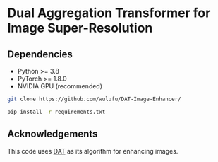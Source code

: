 # Dual Aggregation Transformer for Image Super-Resolution

## Dependencies

- Python >= 3.8
- PyTorch >= 1.8.0
- NVIDIA GPU (recommended)

```bash
git clone https://github.com/wulufu/DAT-Image-Enhancer/
```
```bash
pip install -r requirements.txt
```

## Acknowledgements

This code uses [DAT](https://github.com/zhengchen1999/DAT) as its algorithm for enhancing images.
